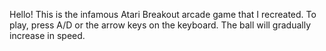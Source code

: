 Hello! This is the infamous Atari Breakout arcade game that I recreated. To play, press A/D or the arrow keys on the keyboard. The ball will gradually increase in speed. 
